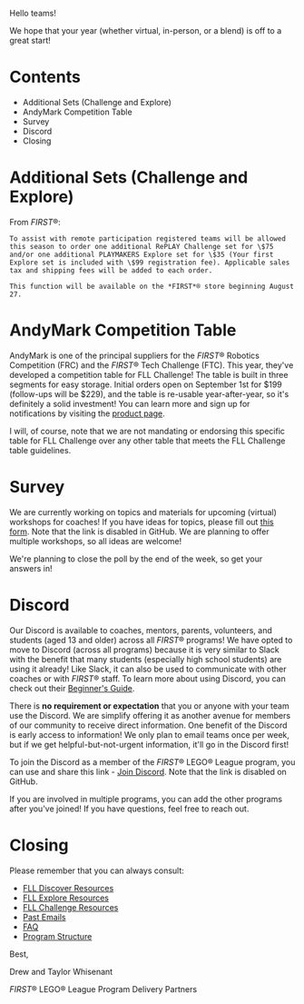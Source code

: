 Hello teams!

We hope that your year (whether virtual, in-person, or a blend) is off to a great start!

# Contents

- Additional Sets (Challenge and Explore)
- AndyMark Competition Table
- Survey
- Discord
- Closing


# Additional Sets (Challenge and Explore)

From *FIRST*®:

    To assist with remote participation registered teams will be allowed this season to order one additional RePLAY Challenge set for \$75 and/or one additional PLAYMAKERS Explore set for \$35 (Your first Explore set is included with \$99 registration fee). Applicable sales tax and shipping fees will be added to each order. 

    This function will be available on the *FIRST*® store beginning August 27. 


# AndyMark Competition Table

AndyMark is one of the principal suppliers for the *FIRST*® Robotics Competition (FRC) and the *FIRST*® Tech Challenge (FTC). This year, they've developed a competition table for FLL Challenge! The table is built in three segments for easy storage. Initial orders open on September 1st for \$199 (follow-ups will be \$229), and the table is re-usable year-after-year, so it's definitely a solid investment! You can learn more and sign up for notifications by visiting the [product page](https://www.andymark.com/products/robot-competition-table).

I will, of course, note that we are not mandating or endorsing this specific table for FLL Challenge over any other table that meets the FLL Challenge table guidelines.


# Survey

We are currently working on topics and materials for upcoming (virtual) workshops for coaches! If you have ideas for topics, please fill out [this form](). Note that the link is disabled in GitHub. We are planning to offer multiple workshops, so all ideas are welcome!

We're planning to close the poll by the end of the week, so get your answers in!


# Discord

Our Discord is available to coaches, mentors, parents, volunteers, and students (aged 13 and older) across all *FIRST*® programs! We have opted to move to Discord (across all programs) because it is very similar to Slack with the benefit that many students (especially high school students) are using it already! Like Slack, it can also be used to communicate with other coaches or with *FIRST*® staff. To learn more about using Discord, you can check out their [Beginner's Guide](https://support.discord.com/hc/en-us/articles/360045138571).

There is **no requirement or expectation** that you or anyone with your team use the Discord. We are simplify offering it as another avenue for members of our community to receive direct information. One benefit of the Discord is early access to information! We only plan to email teams once per week, but if we get helpful-but-not-urgent information, it'll go in the Discord first!
 
To join the Discord as a member of the *FIRST*® LEGO® League program, you can use and share this link - [Join Discord](). Note that the link is disabled on GitHub.
 
If you are involved in multiple programs, you can add the other programs after you've joined! If you have questions, feel free to reach out.


# Closing

Please remember that you can always consult:

- [FLL Discover Resources](https://github.com/drewwhis/alabama-first-lego-league/blob/main/2020-2021/discover)
- [FLL Explore Resources](https://github.com/drewwhis/alabama-first-lego-league/blob/main/2020-2021/explore)
- [FLL Challenge Resources](https://github.com/drewwhis/alabama-first-lego-league/tree/master/2020-2021/challenge)
- [Past Emails](https://github.com/drewwhis/alabama-first-lego-league/tree/master/2020-2021/email-blasts)
- [FAQ](https://github.com/drewwhis/alabama-first-lego-league/wiki/Frequently-Asked-Questions)
- [Program Structure](https://github.com/drewwhis/alabama-first-lego-league/tree/master/2020-2021/program-structure.md)


Best,

Drew and Taylor Whisenant

*FIRST*® LEGO® League Program Delivery Partners
